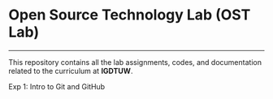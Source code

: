 # Open Source Technology Lab (OST Lab)
---
This repository contains all the lab assignments, codes, and documentation related to the curriculum at **IGDTUW**.

Exp 1: Intro to Git and GitHub
